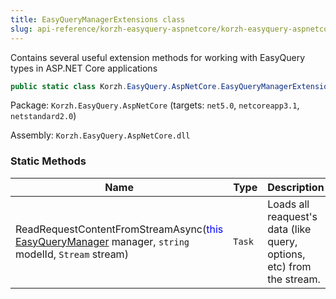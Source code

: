 ```yaml
---
title: EasyQueryManagerExtensions class
slug: api-reference/korzh-easyquery-aspnetcore/korzh-easyquery-aspnetcore-namespace/easyquerymanagerextensions-class
---
```

Contains several useful extension methods for working with EasyQuery types in ASP.NET Core applications
```csharp
public static class Korzh.EasyQuery.AspNetCore.EasyQueryManagerExtensions

```
Package: `Korzh.EasyQuery.AspNetCore` (targets: `net5.0`, `netcoreapp3.1`, `netstandard2.0`)

Assembly: `Korzh.EasyQuery.AspNetCore.dll`

### Static Methods

| Name | Type | Description | 
| --- | --- | --- | 
| ReadRequestContentFromStreamAsync(<span style='color: blue'>this</span> [EasyQueryManager](/api-reference/korzh-easyquery/korzh-easyquery-services-namespace/easyquerymanager-class) manager, `string` modelId, `Stream` stream) | `Task` | Loads all reaquest's data (like query, options, etc) from the stream. |